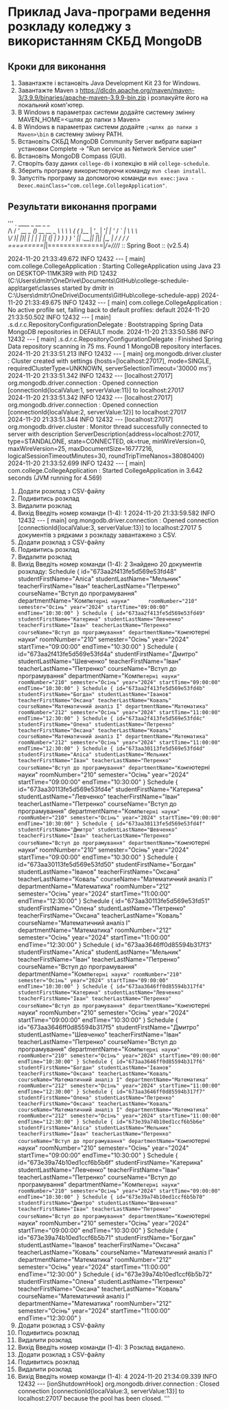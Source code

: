 # Приклад Java-програми ведення розкладу коледжу з використанням СКБД MongoDB

## Кроки для виконання
1. Завантажте і встановіть Java Development Kit 23 for Windows.
1. Завантажте Maven з https://dlcdn.apache.org/maven/maven-3/3.9.9/binaries/apache-maven-3.9.9-bin.zip і розпакуйте його на локальний комп'ютер.
1. В Windows в параметрах системи додайте системну змінну MAVEN_HOME=<шлях до папки з Maven>
1. В Windows в параметрах системи додайте `;<шлях до папки з Maven>\bin` в системну змінну PATH.
1. Встановіть СКБД MongoDB Community Server вибрати варіант установки Complete -> "Run service as Network Service user"
1. Встановіть MongoDB Compass (GUI).
1. Створіть базу даних `college-db` і колекцію в ній `college-schedule`.
1. Зберить програму використовуючи команду `mvn clean install`.
1. Запустіть програму за допомогою команди `mvn exec:java -Dexec.mainClass="com.college.CollegeApplication"`.

## Результати виконання програми
'''
  .   ____          _            __ _ _  
 /\\ / ___'_ __ _ _(_)_ __  __ _ \ \ \ \ 
( ( )\___ | '_ | '_| | '_ \/ _` | \ \ \ \
 \\/  ___)| |_)| | | | | || (_| |  ) ) ) )
  '  |____| .__|_| |_|_| |_\__, | / / / /
 =========|_|==============|___/=/_/_/_/
 :: Spring Boot ::                (v2.5.4)

2024-11-20 21:33:49.672  INFO 12432 --- [           main] com.college.CollegeApplication           : Starting CollegeApplication using Java 23 on DESKTOP-11MK3R9 with PID 12432 (C:\Users\dmitr\OneDrive\Documents\GitHub\college-schedule-app\target\classes started by dmitr in C:\Users\dmitr\OneDrive\Documents\GitHub\college-schedule-app)
2024-11-20 21:33:49.675  INFO 12432 --- [           main] com.college.CollegeApplication           : No active profile set, falling back to default profiles: default
2024-11-20 21:33:50.502  INFO 12432 --- [           main] .s.d.r.c.RepositoryConfigurationDelegate : Bootstrapping Spring Data MongoDB repositories in DEFAULT mode.
2024-11-20 21:33:50.586  INFO 12432 --- [           main] .s.d.r.c.RepositoryConfigurationDelegate : Finished Spring Data repository scanning in 75 ms. Found 1 MongoDB repository interfaces.
2024-11-20 21:33:51.213  INFO 12432 --- [           main] org.mongodb.driver.cluster               : Cluster created with settings {hosts=[localhost:27017], mode=SINGLE, requiredClusterType=UNKNOWN, serverSelectionTimeout='30000 ms'}
2024-11-20 21:33:51.342  INFO 12432 --- [localhost:27017] org.mongodb.driver.connection            : Opened connection [connectionId{localValue:1, serverValue:11}] to localhost:27017  
2024-11-20 21:33:51.342  INFO 12432 --- [localhost:27017] org.mongodb.driver.connection            : Opened connection [connectionId{localValue:2, serverValue:12}] to localhost:27017  
2024-11-20 21:33:51.344  INFO 12432 --- [localhost:27017] org.mongodb.driver.cluster               : Monitor thread successfully connected to server with description ServerDescription{address=localhost:27017, type=STANDALONE, state=CONNECTED, ok=true, minWireVersion=0, maxWireVersion=25, maxDocumentSize=16777216, logicalSessionTimeoutMinutes=30, roundTripTimeNanos=38080400}
2024-11-20 21:33:52.699  INFO 12432 --- [           main] com.college.CollegeApplication           : Started CollegeApplication in 3.642 seconds (JVM running for 4.569)
1. Додати розклад з CSV-файлу
2. Подивитись розклад        
3. Видалити розклад
4. Вихід
Введіть номер команди (1-4): 1
2024-11-20 21:33:59.582  INFO 12432 --- [           main] org.mongodb.driver.connection            : Opened connection [connectionId{localValue:3, serverValue:13}] to localhost:27017
5 документів з рядками з розкладу завантажено з CSV.
1. Додати розклад з CSV-файлу
2. Подивитись розклад        
3. Видалити розклад
4. Вихід
Введіть номер команди (1-4): 2
Знайдено 20 документів розкладу:
Schedule { id="673aa2f413fe5d569e53fd48"
 studentFirstName="Аліса"
 studentLastName="Мельник"
 teacherFirstName="Іван"
 teacherLastName="Петренко"
 courseName="Вступ до програмування"    
 departmentName="Комп`ютерні науки"     
 roomNumber="210"
 semester="Осінь"
 year="2024"
 startTime="09:00:00"
 endTime="10:30:00"
}
Schedule { id="673aa2f413fe5d569e53fd49"
 studentFirstName="Катерина"
 studentLastName="Левченко"
 teacherFirstName="Іван"
 teacherLastName="Петренко"
 courseName="Вступ до програмування"
 departmentName="Комп`ютерні науки"
 roomNumber="210"
 semester="Осінь"
 year="2024"
 startTime="09:00:00"
 endTime="10:30:00"
}
Schedule { id="673aa2f413fe5d569e53fd4a"
 studentFirstName="Дмитро"
 studentLastName="Шевченко"
 teacherFirstName="Іван"
 teacherLastName="Петренко"
 courseName="Вступ до програмування"
 departmentName="Комп`ютерні науки"
 roomNumber="210"
 semester="Осінь"
 year="2024"
 startTime="09:00:00"
 endTime="10:30:00"
}
Schedule { id="673aa2f413fe5d569e53fd4b"
 studentFirstName="Богдан"
 studentLastName="Іванов"
 teacherFirstName="Оксана"
 teacherLastName="Коваль"
 courseName="Математичний аналіз I"
 departmentName="Математика"
 roomNumber="212"
 semester="Осінь"
 year="2024"
 startTime="11:00:00"
 endTime="12:30:00"
}
Schedule { id="673aa2f413fe5d569e53fd4c"
 studentFirstName="Олена"
 studentLastName="Петренко"
 teacherFirstName="Оксана"
 teacherLastName="Коваль"
 courseName="Математичний аналіз I"
 departmentName="Математика"
 roomNumber="212"
 semester="Осінь"
 year="2024"
 startTime="11:00:00"
 endTime="12:30:00"
}
Schedule { id="673aa30113fe5d569e53fd4d"
 studentFirstName="Аліса"
 studentLastName="Мельник"
 teacherFirstName="Іван"
 teacherLastName="Петренко"
 courseName="Вступ до програмування"
 departmentName="Комп`ютерні науки"
 roomNumber="210"
 semester="Осінь"
 year="2024"
 startTime="09:00:00"
 endTime="10:30:00"
}
Schedule { id="673aa30113fe5d569e53fd4e"
 studentFirstName="Катерина"
 studentLastName="Левченко"
 teacherFirstName="Іван"
 teacherLastName="Петренко"
 courseName="Вступ до програмування"
 departmentName="Комп`ютерні науки"
 roomNumber="210"
 semester="Осінь"
 year="2024"
 startTime="09:00:00"
 endTime="10:30:00"
}
Schedule { id="673aa30113fe5d569e53fd4f"
 studentFirstName="Дмитро"
 studentLastName="Шевченко"
 teacherFirstName="Іван"
 teacherLastName="Петренко"
 courseName="Вступ до програмування"
 departmentName="Комп`ютерні науки"
 roomNumber="210"
 semester="Осінь"
 year="2024"
 startTime="09:00:00"
 endTime="10:30:00"
}
Schedule { id="673aa30113fe5d569e53fd50"
 studentFirstName="Богдан"
 studentLastName="Іванов"
 teacherFirstName="Оксана"
 teacherLastName="Коваль"
 courseName="Математичний аналіз I"
 departmentName="Математика"
 roomNumber="212"
 semester="Осінь"
 year="2024"
 startTime="11:00:00"
 endTime="12:30:00"
}
Schedule { id="673aa30113fe5d569e53fd51"
 studentFirstName="Олена"
 studentLastName="Петренко"
 teacherFirstName="Оксана"
 teacherLastName="Коваль"
 courseName="Математичний аналіз I"
 departmentName="Математика"
 roomNumber="212"
 semester="Осінь"
 year="2024"
 startTime="11:00:00"
 endTime="12:30:00"
}
Schedule { id="673aa3646ff0d85594b317f3"
 studentFirstName="Аліса"
 studentLastName="Мельник"
 teacherFirstName="Іван"
 teacherLastName="Петренко"
 courseName="Вступ до програмування"
 departmentName="Комп`ютерні науки"
 roomNumber="210"
 semester="Осінь"
 year="2024"
 startTime="09:00:00"
 endTime="10:30:00"
}
Schedule { id="673aa3646ff0d85594b317f4"
 studentFirstName="Катерина"
 studentLastName="Левченко"
 teacherFirstName="Іван"
 teacherLastName="Петренко"
 courseName="Вступ до програмування"
 departmentName="Комп`ютерні науки"
 roomNumber="210"
 semester="Осінь"
 year="2024"
 startTime="09:00:00"
 endTime="10:30:00"
}
Schedule { id="673aa3646ff0d85594b317f5"
 studentFirstName="Дмитро"
 studentLastName="Шевченко"
 teacherFirstName="Іван"
 teacherLastName="Петренко"
 courseName="Вступ до програмування"
 departmentName="Комп`ютерні науки"
 roomNumber="210"
 semester="Осінь"
 year="2024"
 startTime="09:00:00"
 endTime="10:30:00"
}
Schedule { id="673aa3646ff0d85594b317f6"
 studentFirstName="Богдан"
 studentLastName="Іванов"
 teacherFirstName="Оксана"
 teacherLastName="Коваль"
 courseName="Математичний аналіз I"
 departmentName="Математика"
 roomNumber="212"
 semester="Осінь"
 year="2024"
 startTime="11:00:00"
 endTime="12:30:00"
}
Schedule { id="673aa3646ff0d85594b317f7"
 studentFirstName="Олена"
 studentLastName="Петренко"
 teacherFirstName="Оксана"
 teacherLastName="Коваль"
 courseName="Математичний аналіз I"
 departmentName="Математика"
 roomNumber="212"
 semester="Осінь"
 year="2024"
 startTime="11:00:00"
 endTime="12:30:00"
}
Schedule { id="673e39a74b10ed1ccf6b5b6e"
 studentFirstName="Аліса"
 studentLastName="Мельник"
 teacherFirstName="Іван"
 teacherLastName="Петренко"
 courseName="Вступ до програмування"
 departmentName="Комп`ютерні науки"
 roomNumber="210"
 semester="Осінь"
 year="2024"
 startTime="09:00:00"
 endTime="10:30:00"
}
Schedule { id="673e39a74b10ed1ccf6b5b6f"
 studentFirstName="Катерина"
 studentLastName="Левченко"
 teacherFirstName="Іван"
 teacherLastName="Петренко"
 courseName="Вступ до програмування"
 departmentName="Комп`ютерні науки"
 roomNumber="210"
 semester="Осінь"
 year="2024"
 startTime="09:00:00"
 endTime="10:30:00"
}
Schedule { id="673e39a74b10ed1ccf6b5b70"
 studentFirstName="Дмитро"
 studentLastName="Шевченко"
 teacherFirstName="Іван"
 teacherLastName="Петренко"
 courseName="Вступ до програмування"
 departmentName="Комп`ютерні науки"
 roomNumber="210"
 semester="Осінь"
 year="2024"
 startTime="09:00:00"
 endTime="10:30:00"
}
Schedule { id="673e39a74b10ed1ccf6b5b71"
 studentFirstName="Богдан"
 studentLastName="Іванов"
 teacherFirstName="Оксана"
 teacherLastName="Коваль"
 courseName="Математичний аналіз I"
 departmentName="Математика"
 roomNumber="212"
 semester="Осінь"
 year="2024"
 startTime="11:00:00"
 endTime="12:30:00"
}
Schedule { id="673e39a74b10ed1ccf6b5b72"
 studentFirstName="Олена"
 studentLastName="Петренко"
 teacherFirstName="Оксана"
 teacherLastName="Коваль"
 courseName="Математичний аналіз I"
 departmentName="Математика"
 roomNumber="212"
 semester="Осінь"
 year="2024"
 startTime="11:00:00"
 endTime="12:30:00"
}
1. Додати розклад з CSV-файлу
2. Подивитись розклад
3. Видалити розклад
4. Вихід
Введіть номер команди (1-4): 3
Розклад видалено.
1. Додати розклад з CSV-файлу
2. Подивитись розклад
3. Видалити розклад
4. Вихід
Введіть номер команди (1-4): 4
2024-11-20 21:34:09.339  INFO 12432 --- [ionShutdownHook] org.mongodb.driver.connection            : Closed connection [connectionId{localValue:3, serverValue:13}] to localhost:27017 because the pool has been closed.
'''